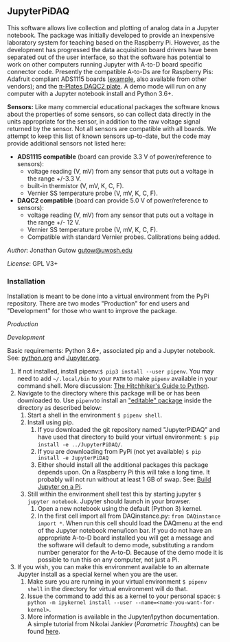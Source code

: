 ## JupyterPiDAQ

This software allows live collection and plotting of 
analog data in  a Jupyter notebook. The package was initially developed
to provide an inexpensive laboratory system for teaching based on
the Raspberry Pi.  However, as the development has progressed the data
acquisition board drivers have been separated out of the user interface,
so that the software has potential to work on other computers running Jupyter
with A-to-D board specific connector code. Presently the compatible A-to-Ds are
for Raspberry Pis: Adafruit compliant ADS1115 boards 
([example](https://www.amazon.com/KNACRO-4-Channel-Raspberry-ADS1115-Channel/dp/B07149WH7P),
also available from other vendors); and the [&pi;-Plates
 DAQC2 plate](https://pi-plates.com/daqc2r1/). 
A demo mode will run on any computer with a Jupyter notebook install and
Python 3.6+.

__Sensors:__
Like many commercial educational packages the software knows about the
properties of some sensors, so can collect data directly in the units
appropriate for the sensor, in addition to the raw voltage signal returned
by the sensor. Not all sensors are compatible with all boards.
We attempt to keep this list of known sensors up-to-date, but the code may
provide additional sensors not listed here:
* __ADS1115 compatible__ (board can provide 3.3 V of power/reference to
 sensors):
  * voltage reading (V, mV) from any sensor that puts out a voltage in the
   range +/-3.3 V.
  * built-in thermistor (V, mV, K, C, F).
  * Vernier SS temperature probe (V, mV, K, C, F).
* __DAQC2 compatible__ (board can provide 5.0 V of power/reference to sensors):
  * voltage reading (V, mV) from any sensor that puts out a voltage in the
   range +/- 12 V.
  * Vernier SS temperature probe (V, mV, K, C, F).
  * Compatible with standard Vernier probes. Calibrations being added.

_Author_: Jonathan Gutow <gutow@uwosh.edu>

_License_: GPL V3+

### Installation

Installation is meant to be done into a virtual environment
from the PyPi repository. There are two modes "Production" 
for end users and "Development" for those who want to
improve the package.

_Production_

_Development_

Basic requirements: Python 3.6+, associated
pip and a Jupyter notebook.
See: [python.org](https://python.org) and
[Jupyter.org](https://jupyter.org).

1. If not installed, install pipenv:`$ pip3 install --user pipenv`. You may
need to add `~/.local/bin` to your `PATH` to make `pipenv`
available in your command shell. More discussion: 
[The Hitchhiker's Guide to Python](https://docs.python-guide.org/dev/virtualenvs/).
1. Navigate to the directory where this package will be
or has been downloaded to. Use `pipenv`to install an 
["editable" package](https://pip.pypa.io/en/stable/reference/pip_install/#editable-installs) 
inside the directory as described below:
    1. Start a shell in the environment `$ pipenv shell`.
    1. Install using pip.
        1. If you downloaded the git repository named "JupyterPiDAQ"
        and have used that directory to build your virtual
        environment: `$ pip install -e ../JupyterPiDAQ/`.
        1. If you are downloading from PyPi (not yet available)
        `$ pip install -e JupyterPiDAQ`
        1. Either should install all the additional packages this
        package depends upon. On a Raspberry Pi this will take
        a long time. It probably will not run without at least 1 GB of swap. See: 
[Build Jupyter on a Pi](https://www.uwosh.edu/facstaff/gutow/computer-and-programming-how-tos/installing-jupyter-on-raspberrian).
    1. Still within the environment shell test
    this by starting jupyter `$ jupyter notebook`. Jupyter should launch in your browser.
        1. Open a new notebook using the default (Python 3) kernel.
        1. In the first cell import all from DAQinstance.py: `from DAQinstance import *`.
        When run this cell should load the DAQmenu at the end of the Jupyter notebook 
        menu/icon bar. If you do not have an appropriate A-to-D
        board installed you will get a message and the software
        will default to demo mode, substituting a random number
        generator for the A-to-D. Because of the demo mode it is
        possible to run this on any computer, not just a Pi.
1. If you wish, you can make this environment available to an alternate Jupyter
install as a special kernel when you are the user.
    1. Make sure you are running in your virtual environment `$ pipenv shell` in the directory for  virtual
    environment will do that.
    1. Issue the command to add this as a kernel to your personal space: 
    `$ python -m ipykernel install --user --name=<name-you-want-for-kernel>`.
    1. More information is available in the Jupyter/Ipython documentation. A simple tutorial from Nikolai Jankiev
    (_Parametric Thoughts_) can be found [here](https://janakiev.com/til/jupyter-virtual-envs/). 
